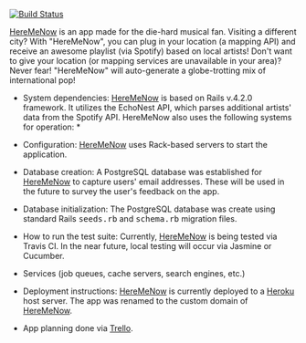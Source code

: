 [![Build Status](https://travis-ci.org/brainyandbrown/heremenow_app.svg?branch=master)](https://travis-ci.org/brainyandbrown/heremenow_app)

<a href='http://heremenow.herokuapp.com'>HereMeNow</a> is an app made for the die-hard musical fan. Visiting a different city? With "HereMeNow", you can plug in your location (a mapping API) and receive an awesome playlist (via Spotify) based on local artists! Don't want to give your location (or mapping services are unavailable in your area)? Never fear! "HereMeNow" will auto-generate a globe-trotting mix of international pop!

* System dependencies: <a href='http://heremenow.herokuapp.com'>HereMeNow</a> is based on Rails v.4.2.0 framework. It utilizes the EchoNest API, which parses additional artists' data from the Spotify API. HereMeNow also uses the following systems for operation:
  *   

* Configuration: <a href='http://heremenow.herokuapp.com'>HereMeNow</a> uses Rack-based servers to start the application.

* Database creation: A PostgreSQL database was established for <a href='http://heremenow.herokuapp.com'>HereMeNow</a> to capture users' email addresses. These will be used in the future to survey the user's feedback on the app.

* Database initialization: The PostgreSQL database was create using standard Rails <tt>seeds.rb</tt> and <tt>schema.rb</tt> migration files.

* How to run the test suite: Currently, <a href='http://heremenow.herokuapp.com'>HereMeNow</a> is being tested via Travis CI. In the near future, local testing will occur via Jasmine or Cucumber.

* Services (job queues, cache servers, search engines, etc.)

* Deployment instructions: <a href='http://heremenow.herokuapp.com'>HereMeNow</a> is currently deployed to a <a href='http://www.heroku.com'>Heroku</a> host server. The app was renamed to the custom domain of <a href='http://heremenow.herokuapp.com'>HereMeNow</a>.

* App planning done via <a href='https://trello.com/b/wUZqeg7T/heremenow-app'>Trello</a>.

